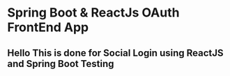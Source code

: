 # Spring Boot & ReactJs OAuth FrontEnd App
## Hello This is done for Social Login using ReactJS and Spring Boot Testing 
